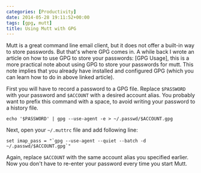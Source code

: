 ```yaml
---
categories: [Productivity]
date: 2014-05-28 19:11:52+00:00
tags: [gpg, mutt]
title: Using Mutt with GPG
---
```


Mutt is a great command line email client, but it does not offer a built-in way
to store passwords. But that's where GPG comes in. A while back I wrote an
article on how to use GPG to store your passwords: [GPG Usage], this is a more
practical note about using GPG to store your passwords for mutt. This note
implies that you already have installed and configured GPG (which you can learn
how to do in above linked article).

First you will have to record a password to a GPG file. Replace `$PASSWORD`
with your password and `$ACCOUNT` with a desired account alias. You probably
want to prefix this command with a space, to avoid writing your password to a
history file.

    echo '$PASSWORD' | gpg --use-agent -e > ~/.passwd/$ACCOUNT.gpg

Next, open your `~/.muttrc` file and add following line:

    set imap_pass = "`gpg --use-agent --quiet --batch -d ~/.passwd/$ACCOUNT.gpg`"

Again, replace `$ACCOUNT` with the same account alias you specified earlier.
Now you don't have to re-enter your password every time you start Mutt.

[1]: http://www.rosipov.com/blog/gpg-usage/
